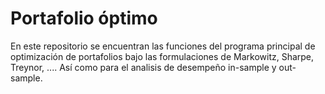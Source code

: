 # Portafolio óptimo

En este repositorio se encuentran las funciones del programa principal de optimización de portafolios bajo las formulaciones de Markowitz, Sharpe, Treynor, ....
Así como para el analisis de desempeño in-sample y out-sample.
